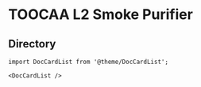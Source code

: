 ﻿---
sidebar_position: 5
sidebar_label: TOOCAA L2 Smoke Purifier
---
# TOOCAA L2 Smoke Purifier
## Directory

```mdx-code-block
import DocCardList from '@theme/DocCardList';

<DocCardList />

